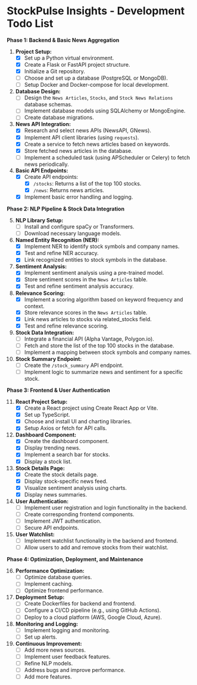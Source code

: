 # StockPulse Insights - Development Todo List

**Phase 1: Backend & Basic News Aggregation**

1.  **Project Setup:**
    * [x] Set up a Python virtual environment.
    * [x] Create a Flask or FastAPI project structure.
    * [x] Initialize a Git repository.
    * [ ] Choose and set up a database (PostgreSQL or MongoDB).
    * [ ] Setup Docker and Docker-compose for local development.

2.  **Database Design:**
    * [ ] Design the `News Articles`, `Stocks`, and `Stock News Relations` database schemas.
    * [ ] Implement database models using SQLAlchemy or MongoEngine.
    * [ ] Create database migrations.

3.  **News API Integration:**
    * [x] Research and select news APIs (NewsAPI, GNews).
    * [x] Implement API client libraries (using `requests`).
    * [x] Create a service to fetch news articles based on keywords.
    * [x] Store fetched news articles in the database.
    * [ ] Implement a scheduled task (using APScheduler or Celery) to fetch news periodically.

4.  **Basic API Endpoints:**
    * [x] Create API endpoints:
        * [x] `/stocks`: Returns a list of the top 100 stocks.
        * [x] `/news`: Returns news articles.
    * [x] Implement basic error handling and logging.

**Phase 2: NLP Pipeline & Stock Data Integration**

5.  **NLP Library Setup:**
    * [ ] Install and configure spaCy or Transformers.
    * [ ] Download necessary language models.

6.  **Named Entity Recognition (NER):**
    * [x] Implement NER to identify stock symbols and company names.
    * [x] Test and refine NER accuracy.
    * [x] Link recognized entities to stock symbols in the database.

7.  **Sentiment Analysis:**
    * [x] Implement sentiment analysis using a pre-trained model.
    * [x] Store sentiment scores in the `News Articles` table.
    * [x] Test and refine sentiment analysis accuracy.

8.  **Relevance Scoring:**
    * [x] Implement a scoring algorithm based on keyword frequency and context.
    * [x] Store relevance scores in the `News Articles` table.
    * [x] Link news articles to stocks via related_stocks field.
    * [x] Test and refine relevance scoring.

9.  **Stock Data Integration:**
    * [ ] Integrate a financial API (Alpha Vantage, Polygon.io).
    * [ ] Fetch and store the list of the top 100 stocks in the database.
    * [ ] Implement a mapping between stock symbols and company names.

10. **Stock Summary Endpoint:**
    * [ ] Create the `/stock_summary` API endpoint.
    * [ ] Implement logic to summarize news and sentiment for a specific stock.

**Phase 3: Frontend & User Authentication**

11. **React Project Setup:**
    * [x] Create a React project using Create React App or Vite.
    * [x] Set up TypeScript.
    * [x] Choose and install UI and charting libraries.
    * [x] Setup Axios or fetch for API calls.

12. **Dashboard Component:**
    * [x] Create the dashboard component.
    * [x] Display trending news.
    * [x] Implement a search bar for stocks.
    * [x] Display a stock list.

13. **Stock Details Page:**
    * [x] Create the stock details page.
    * [x] Display stock-specific news feed.
    * [x] Visualize sentiment analysis using charts.
    * [x] Display news summaries.

14. **User Authentication:**
    * [ ] Implement user registration and login functionality in the backend.
    * [ ] Create corresponding frontend components.
    * [ ] Implement JWT authentication.
    * [ ] Secure API endpoints.

15. **User Watchlist:**
    * [ ] Implement watchlist functionality in the backend and frontend.
    * [ ] Allow users to add and remove stocks from their watchlist.

**Phase 4: Optimization, Deployment, and Maintenance**

16. **Performance Optimization:**
    * [ ] Optimize database queries.
    * [ ] Implement caching.
    * [ ] Optimize frontend performance.

17. **Deployment Setup:**
    * [ ] Create Dockerfiles for backend and frontend.
    * [ ] Configure a CI/CD pipeline (e.g., using GitHub Actions).
    * [ ] Deploy to a cloud platform (AWS, Google Cloud, Azure).

18. **Monitoring and Logging:**
    * [ ] Implement logging and monitoring.
    * [ ] Set up alerts.

19. **Continuous Improvement:**
    * [ ] Add more news sources.
    * [ ] Implement user feedback features.
    * [ ] Refine NLP models.
    * [ ] Address bugs and improve performance.
    * [ ] Add more features.